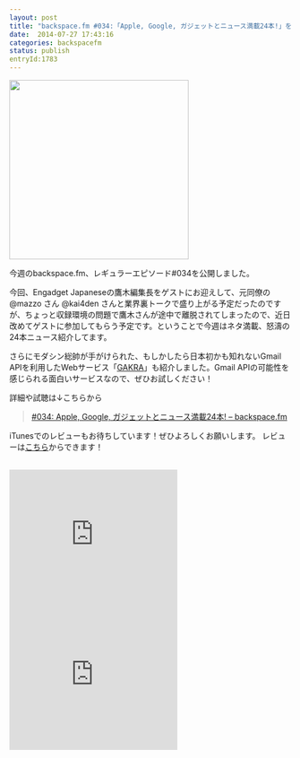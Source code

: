 ```yaml
---
layout: post
title: "backspace.fm #034:「Apple, Google, ガジェットとニュース満載24本!」を公開しました"
date:  2014-07-27 17:43:16
categories: backspacefm
status: publish
entryId:1783
---
```

<img src='http://farm8.staticflickr.com/7360/12921002865_35bffd8859_c.jpg' width='320px'>

今週のbackspace.fm、レギュラーエピソード#034を公開しました。

今回、Engadget Japaneseの鷹木編集長をゲストにお迎えして、元同僚の @mazzo さん @kai4den さんと業界裏トークで盛り上がる予定だったのですが、ちょっと収録環境の問題で鷹木さんが途中で離脱されてしまったので、近日改めてゲストに参加してもらう予定です。ということで今週はネタ満載、怒濤の24本ニュース紹介してます。

さらにモダシン総帥が手がけられた、もしかしたら日本初かも知れないGmail APIを利用したWebサービス「[GAKRA](http://gakra.com)」も紹介しました。Gmail APIの可能性を感じられる面白いサービスなので、ぜひお試しください！

詳細や試聴は↓こちらから

> [#034: Apple, Google, ガジェットとニュース満載24本! – backspace.fm](http://backspace.fm/episode/034/)

iTunesでのレビューもお待ちしています！ぜひよろしくお願いします。
レビューは[こちら](https://itunes.apple.com/jp/podcast/backspace.fm/id830709730)からできます！


<br>
<iframe src="http://rcm-fe.amazon-adsystem.com/e/cm?t=driftking-22&o=9&p=12&l=bn1&mode=videogames-jp&browse=637394&fc1=000000&lt1=_blank&lc1=3366FF&bg1=FFFFFF&f=ifr" marginwidth="0" marginheight="0" width="300" height="250" border="0" frameborder="0" style="border:none;" scrolling="no"></iframe>
<iframe src="http://rcm-fe.amazon-adsystem.com/e/cm?t=driftking-22&o=9&p=12&l=bn1&mode=computers-jp&browse=2127209051&fc1=000000&lt1=_blank&lc1=3366FF&bg1=FFFFFF&f=ifr" marginwidth="0" marginheight="0" width="300" height="250" border="0" frameborder="0" style="border:none;" scrolling="no"></iframe>
